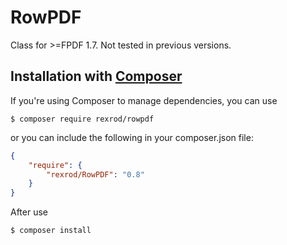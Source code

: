 # RowPDF
Class for >=FPDF 1.7. Not tested in previous versions.


## Installation with [Composer](https://packagist.org/packages/setasign/fpdf)

If you're using Composer to manage dependencies, you can use

    
    $ composer require rexrod/rowpdf
     
or you can include the following in your composer.json file:

```json
{
    "require": {
        "rexrod/RowPDF": "0.8"
    }
}
```
After use

```shell
$ composer install
```
